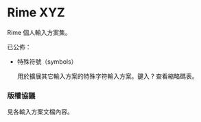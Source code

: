 # Rime XYZ

Rime 個人輸入方案集。

已公佈：

*   特殊符號（symbols）

    用於擴展其它輸入方案的特殊字符輸入方案。鍵入 ? 查看縮略碼表。

### 版權協議

見各輸入方案文檔內容。
